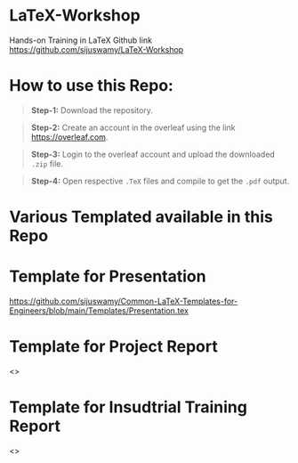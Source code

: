 # LaTeX-Workshop
Hands-on Training in LaTeX
Github link [https://github.com/sijuswamy/LaTeX-Workshop
](https://github.com/sijuswamy/Common-LaTeX-Templates-for-Engineers)

# How to use this Repo:

>**Step-1:** Download the repository.

>**Step-2:** Create an account in the overleaf using the link <https://overleaf.com>.

>**Step-3:** Login to the overleaf account and upload the downloaded `.zip` file.

>**Step-4:** Open respective `.TeX` files and compile to get the `.pdf` output.

# Various Templated available in this Repo

# Template for Presentation

<https://github.com/sijuswamy/Common-LaTeX-Templates-for-Engineers/blob/main/Templates/Presentation.tex>

# Template for Project Report
<>
# Template for Insudtrial Training Report

<>
